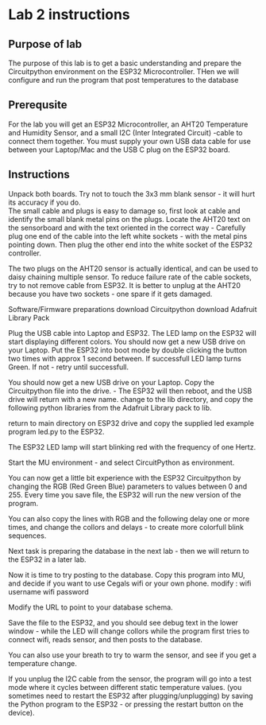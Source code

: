 # Lab 2 instructions

## Purpose of lab

The purpose of this lab is to get a basic understanding and prepare the Circuitpython environment on the ESP32 Microcontroller.
THen we will configure and run the program that post temperatures to the database

## Prerequsite

For the lab you will get an ESP32 Microcontroller, an AHT20 Temperature and Humidity Sensor, and a small I2C (Inter Integrated Circuit) -cable to connect them together.
You must supply your own USB data cable for use between your Laptop/Mac and the USB C plug on the ESP32 board. 

## Instructions

Unpack both boards. Try not to touch the 3x3 mm blank sensor - it will hurt its accuracy if you do.  
The small cable and plugs is easy to damage so, first look at cable and identify the small blank metal pins on the plugs.  Locate the AHT20 text on the sensorboard and with the text oriented in the correct way - Carefully plug one end of the cable into the left white sockets - with the metal pins pointing down.  Then plug the other end into the white socket of the ESP32 controller.

The two plugs on the AHT20 sensor is actually identical, and can be used to daisy chaining multiple sensor.  To reduce failure rate of the cable sockets, try to not remove cable from ESP32.  It is better to unplug at the AHT20 because you have two sockets - one spare if it gets damaged.

Software/Firmware preparations
download Circuitpython
download Adafruit Library Pack

Plug the USB cable into Laptop and ESP32.
The LED lamp on the ESP32 will start displaying different colors.
You should now get a new USB drive on your Laptop.
Put the ESP32 into boot mode by double clicking the button two times with approx 1 second between.  If successfull LED lamp turns Green.  If not - retry until successfull.

You should now get a new USB drive on your Laptop.
Copy the Circuitpython file into the drive. - The ESP32 will then reboot, and the USB drive will return with a new name.
change to the lib directory, and copy the following python libraries from the Adafruit Library pack to lib.


return to main directory on ESP32 drive and copy the supplied led example program led.py to the ESP32.

The ESP32 LED lamp will start blinking red with the frequency of one Hertz.

Start the MU environment - and select CircuitPython as environment.

You can now get a little bit experience with the ESP32 Circuitpython by changing the RGB (Red Green Blue) parameters to values between 0 and 255.  Every time you save file, the ESP32 will run the new version of the program.

You can also copy the lines with RGB and the following delay one or more times, and change the collors and delays - to create more colorfull blink sequences.

Next task is preparing the database in the next lab - then we will return to the ESP32 in a later lab.

Now it is time to try posting to the database.
Copy this program into MU, and decide if you want to use Cegals wifi or your own phone.
modify :
wifi username
wifi password

Modify the URL to point to your database schema.

Save the file to the ESP32, and you should see debug text in the lower window - while the LED will change collors while the program first tries to connect wifi, reads sensor, and then posts to the database.

You can also use your breath to try to warm the sensor, and see if you get a temperature change.

If you unplug the I2C cable from the sensor, the program will go into a test mode where it cycles between different static temperature values. (you sometimes need to restart the ESP32 after plugging/unplugging) by saving the Python program to the ESP32 - or pressing the restart button on the device).

  


